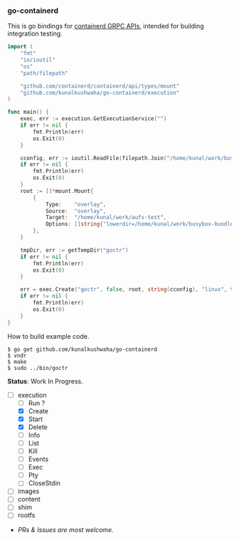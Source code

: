 ### go-containerd
This is go bindings for [containerd GRPC APIs](https://github.com/containerd/containerd/tree/master/api), intended for building integration testing.

``` go
import (
	"fmt"
	"io/ioutil"
	"os"
	"path/filepath"

	"github.com/containerd/containerd/api/types/mount"
	"github.com/kunalkushwaha/go-containerd/execution"
)

func main() {
	exec, err := execution.GetExecutionService("")
	if err != nil {
		fmt.Println(err)
		os.Exit(0)
	}

	cconfig, err := ioutil.ReadFile(filepath.Join("/home/kunal/work/busybox-bundle", "config.json"))
	if err != nil {
		fmt.Println(err)
		os.Exit(0)
	}
	root := []*mount.Mount{
		{
			Type:    "overlay",
			Source:  "overlay",
			Target:  "/home/kunal/work/aufs-test",
			Options: []string{"lowerdir=/home/kunal/work/busybox-bundle/rootfs,upperdir=/home/kunal/work/goctr-test,workdir=/home/kunal/work/goctr-work"},
		},
	}

	tmpDir, err := getTempDir("goctr")
	if err != nil {
		fmt.Println(err)
		os.Exit(0)
	}

	err = exec.Create("goctr", false, root, string(cconfig), "linux", tmpDir+"stdin", tmpDir+"stdout", tmpDir+"stderr")
	if err != nil {
		fmt.Println(err)
		os.Exit(0)
	}
}
```


How to build example code.
```
$ go get github.com/kunalkushwaha/go-containerd
$ vndr
$ make
$ sudo ../bin/goctr
```

__Status__: Work In Progress.

- [ ] execution
   - [ ] Run ?
   - [x] Create
   - [x] Start
   - [x] Delete
   - [ ] Info
   - [ ] List
   - [ ] Kill
   - [ ] Events
   - [ ] Exec
   - [ ] Pty
   - [ ] CloseStdin
- [ ] images
- [ ] content
- [ ] shim
- [ ] rootfs

- _PRs & Issues are most welcome._

